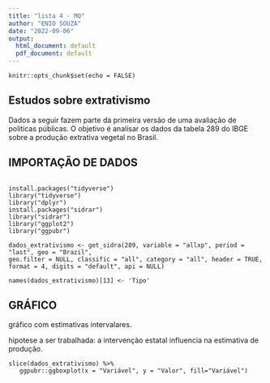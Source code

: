 ```yaml
---
title: "lista 4 - MQ"
author: "ENIO SOUZA"
date: "2022-09-06"
output:
  html_document: default
  pdf_document: default
---
```


```{r setup, include=FALSE}
knitr::opts_chunk$set(echo = FALSE)

```

## Estudos sobre extrativismo

Dados a seguir fazem parte da primeira versão de uma avaliação de políticas públicas. O objetivo é analisar os dados da tabela 289 do IBGE sobre a produção extrativa vegetal no Brasil.

## IMPORTAÇÃO DE DADOS

```{r cars, echo = TRUE}

install.packages("tidyverse")
library("tidyverse")
library("dplyr")
install.packages("sidrar")
library("sidrar")
library("ggplot2")
library("ggpubr")

dados_extrativismo <- get_sidra(289, variable = "allxp", period = "last", geo = "Brazil",
geo.filter = NULL, classific = "all", category = "all", header = TRUE,
format = 4, digits = "default", api = NULL)

names(dados_extrativismo)[13] <- 'Tipo'
```

## GRÁFICO

gráfico com estimativas intervalares.

hipotese a ser trabalhada: a intervenção estatal influencia na estimativa de produção.

```{r pressure, echo=TRUE}
slice(dados_extrativismo) %>%
   ggpubr::ggboxplot(x = "Variável", y = "Valor", fill="Variável")
```


